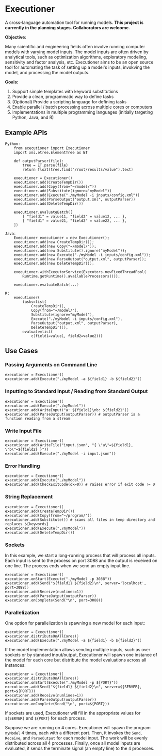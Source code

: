 # Executioner
A cross-language automation tool for running models.  **This project is currently in the planning stages.  Collaborators are welcome.**

**Objective:**

Many scientific and engineering fields often involve running computer models with varying model inputs.  The model inputs are often driven by analytical tools, such as optimization algorithms, exploratory modeling, sensitivity and factor analysis, etc.  Executioner aims to be an open source tool for automating the task of setting up a model's inputs, invokving the model, and processing the model outputs.

**Goals:**

1. Support simple templates with keyword substitutions
2. Provide a clean, programmatic way to define tasks
3. (Optional) Provide a scripting language for defining tasks
4. Enable parallel / batch processing across multiple cores or computers
5. Implementations in multiple programming languages (initially targeting Python, Java, and R)

## Example APIs

    Python:
        from executioner import Executioner
        import xml.etree.ElementTree as ET

        def outputParser(file):
            tree = ET.parse(file)
            return float(tree.find("/root/results/value").text)

        executioner = Executioner()
        executioner.add(CreateTempDir())
        executioner.add(Copy(from="~/model/"))
        executioner.add(Substitute(ignore="myModel"))
        executioner.add(Execute("./myModel -i inputs/config.xml"))
        executioner.add(ParseOutput("output.xml", outputParser))
        executioner.add(DeleteTempDir())

        executioner.evaluateBatch([
            { "field1" = value11, "field2" = value12, ... },
            { "field1" = value21, "field2" = value22, ... },
        ])
        
    Java:
        Executioner executioner = new Executioner();
        executioner.add(new CreateTempDir());
        executioner.add(new Copy("~/model/"));
        executioner.add(new Substitute().ignore("myModel"));
        executioner.add(new Execute("./myModel -i inputs/config.xml"));
        executioner.add(new ParseOutput("output.xml", outputParser));
        executioner.add(new DeleteTempDir());

        executioner.withExecutorService(Executors.newFixedThreadPool(
            Runtime.getRuntime().availableProcessors()));

        executioner.evaluateBatch(...)
        
    R:
        executioner(
            tasks=list(
                CreateTempDir(),
                Copy(from="~/model/"),
                Substitute(ignore="myModel"),
                Execute("./myModel -i inputs/config.xml"),
                ParseOutput("output.xml", outputParser),
                DeleteTempDir()),
            evaluate=list(
                c(field1=value1, field2=value2)))
                
## Use Cases

### Passing Arguments on Command Line

    executioner = Executioner()
    executioner.add(Execute("./myModel -a ${field1} -b ${field2}"))

### Inputting to Standard Input / Reading from Standard Output

    executioner = Executioner()
    executioner.add(Execute("./myModel"))
    executioner.add(WriteInput("a: ${field1}\nb: ${field2}"))
    executioner.add(ParseOutput(outputParser)) # outputParser is a function reading from a stream
    
### Write Input File

    executioner = Executioner()
    executioner.add(WriteFile("input.json", "{ \"a\"=${field1}, \"b\"=${field2} }"))
    executioner.add(Execute("./myModel -i input.json"))
    
### Error Handling

    executioner = Executioner()
    executioner.add(Execute("./myModel"))
    executioner.add(CheckExitCode(ok=0)) # raises error if exit code != 0
    
### String Replacement

    executioner = Executioner()
    executioner.add(CreateTempDir())
    executioner.add(Copy(from="~/program/"))
    executioner.add(Substitute()) # scans all files in temp directory and replaces ${keywords}
    executioner.add(Execute("./myModel"))
    executioner.add(DeleteTempDir())
    
### Sockets

In this example, we start a long-running process that will process all inputs.  Each input is sent to the process on port 3088 and the output is received on one line.  The process ends when we send an empty input line.

    executioner = Executioner()
    executioner.onStart(Execute("./myModel -p 3088"))
    executioner.add(Send("${field1} ${field2}\n", server='localhost', port=3088))
    executioner.add(Receive(numlines=1))
    executioner.add(ParseOutput(outputParser))
    executioner.onComplete(Send("\n", port=3088))

### Parallelization

One option for parallelization is spawning a new model for each input:

    executioner = Executioner()
    executioner.distributeOnAllCores()
    executioner.add(Execute("./myModel -a ${field1} -b ${field2}"))
    
If the model implementation allows sending multiple inputs, such as over sockets or by standard input/output, Executioner will spawn one instance of the model for each core but distribute the model evaluations across all instances:

    executioner = Executioner()
    executioner.distributeOnAllCores()
    executioner.onStart(Execute("./myModel -p ${PORT}"))
    executioner.add(Send("${field1} ${field2}\n", server=${SERVER}, port=${PORT}))
    executioner.add(Receive(numlines=1))
    executioner.add(ParseOutput(outputParser))
    executioner.onComplete(Send("\n", port=${PORT}))
    
If sockets are used, Executioner will fill in the appropriate values for `${SERVER}` and `${PORT}` for each process.
    
Suppose we are running on 4 cores.  Executioner will spawn the program `myModel` 4 times, each with a different port.  Then, it invokes the `Send`, `Receive`, and `ParseOutput` for each model input.  The work will be evenly distributed across all 4 processes.  Finally, once all model inputs are evaluated, it sends the terminate signal (an empty line) to the 4 processes.
